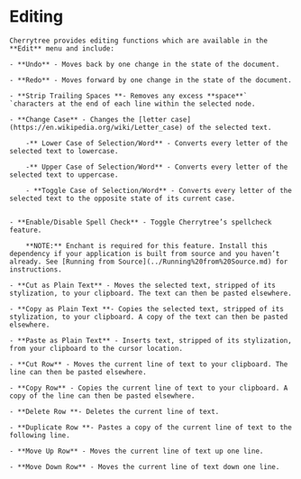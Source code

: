 
# Editing


	Cherrytree provides editing functions which are available in the **Edit** menu and include:
	
	- **Undo** - Moves back by one change in the state of the document.

	- **Redo** - Moves forward by one change in the state of the document.

	- **Strip Trailing Spaces **- Removes any excess **space**` `characters at the end of each line within the selected node.

	- **Change Case** - Changes the [letter case](https://en.wikipedia.org/wiki/Letter_case) of the selected text.
	
		-** Lower Case of Selection/Word** - Converts every letter of the selected text to lowercase.

		-** Upper Case of Selection/Word** - Converts every letter of the selected text to uppercase.

		- **Toggle Case of Selection/Word** - Converts every letter of the selected text to the opposite state of its current case.


	- **Enable/Disable Spell Check** - Toggle Cherrytree’s spellcheck feature.
	
		**NOTE:** Enchant is required for this feature. Install this dependency if your application is built from source and you haven’t already. See [Running from Source](../Running%20from%20Source.md) for instructions.

	- **Cut as Plain Text** - Moves the selected text, stripped of its stylization, to your clipboard. The text can then be pasted elsewhere.

	- **Copy as Plain Text **- Copies the selected text, stripped of its stylization, to your clipboard. A copy of the text can then be pasted elsewhere.

	- **Paste as Plain Text** - Inserts text, stripped of its stylization, from your clipboard to the cursor location.

	- **Cut Row** - Moves the current line of text to your clipboard. The line can then be pasted elsewhere.

	- **Copy Row** - Copies the current line of text to your clipboard. A copy of the line can then be pasted elsewhere.

	- **Delete Row **- Deletes the current line of text.

	- **Duplicate Row **- Pastes a copy of the current line of text to the following line.

	- **Move Up Row** - Moves the current line of text up one line.

	- **Move Down Row** - Moves the current line of text down one line.

